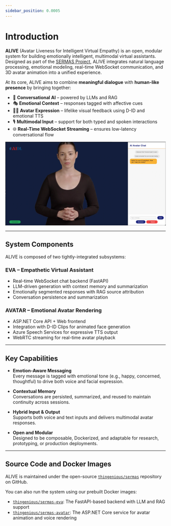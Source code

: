 ```yaml
---
sidebar_position: 0.0005
---
```


# Introduction

**ALIVE** (Avatar Liveness for Intelligent Virtual Empathy) is an open, modular system for building emotionally intelligent, multimodal virtual assistants. Designed as part of the [SERMAS Project](https://sermasproject.eu/), ALIVE integrates natural language processing, emotional modeling, real-time WebSocket communication, and 3D avatar animation into a unified experience.

At its core, ALIVE aims to combine **meaningful dialogue** with **human-like presence** by bringing together:

- 🤖 **Conversational AI** – powered by LLMs and RAG
- 🎭 **Emotional Context** – responses tagged with affective cues
- 🧍‍♀️ **Avatar Expression** – lifelike visual feedback using D-ID and emotional TTS
- 🎙️ **Multimodal Input** – support for both typed and spoken interactions
- 🌐 **Real-Time WebSocket Streaming** – ensures low-latency conversational flow

![Preview](images/preview.webp "Preview")

---

## System Components

ALIVE is composed of two tightly-integrated subsystems:

### EVA – Empathetic Virtual Assistant

- Real-time WebSocket chat backend (FastAPI)
- LLM-driven generation with context memory and summarization
- Emotionally segmented responses with RAG source attribution
- Conversation persistence and summarization

### AVATAR – Emotional Avatar Rendering

- ASP.NET Core API + Web frontend
- Integration with D-ID Clips for animated face generation
- Azure Speech Services for expressive TTS output
- WebRTC streaming for real-time avatar playback

---

## Key Capabilities

- **Emotion-Aware Messaging**  
  Every message is tagged with emotional tone (e.g., happy, concerned, thoughtful) to drive both voice and facial expression.

- **Contextual Memory**  
  Conversations are persisted, summarized, and reused to maintain continuity across sessions.

- **Hybrid Input & Output**  
  Supports both voice and text inputs and delivers multimodal avatar responses.

- **Open and Modular**  
  Designed to be composable, Dockerized, and adaptable for research, prototyping, or production deployments.

---

## Source Code and Docker Images

ALIVE is maintained under the open-source [`thingenious/sermas`](https://github.com/thingenious/sermas) repository on GitHub.

You can also run the system using our prebuilt Docker images:

- [`thingenious/sermas-eva`](https://hub.docker.com/r/thingenious/sermas-eva): The FastAPI-based backend with LLM and RAG support
- [`thingenious/sermas-avatar`](https://hub.docker.com/r/thingenious/sermas-avatar): The ASP.NET Core service for avatar animation and voice rendering

